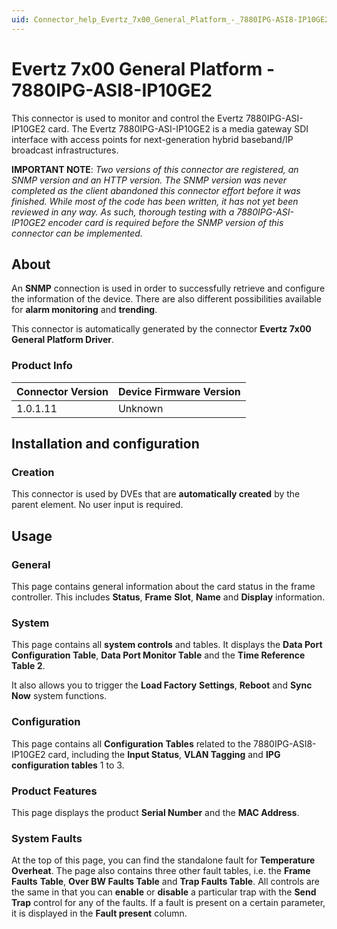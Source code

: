 ```yaml
---
uid: Connector_help_Evertz_7x00_General_Platform_-_7880IPG-ASI8-IP10GE2
---
```


# Evertz 7x00 General Platform - 7880IPG-ASI8-IP10GE2

This connector is used to monitor and control the Evertz 7880IPG-ASI-IP10GE2 card. The Evertz 7880IPG-ASI-IP10GE2 is a media gateway SDI interface with access points for next-generation hybrid baseband/IP broadcast infrastructures.

**IMPORTANT NOTE**: *Two versions of this connector are registered, an SNMP version and an HTTP version. The SNMP version was never completed as the client abandoned this connector effort before it was finished. While most of the code has been written, it has not yet been reviewed in any way. As such, thorough testing with a 7880IPG-ASI-IP10GE2 encoder card is required before the SNMP version of this connector can be implemented.*

## About

An **SNMP** connection is used in order to successfully retrieve and configure the information of the device. There are also different possibilities available for **alarm monitoring** and **trending**.

This connector is automatically generated by the connector **Evertz 7x00 General Platform Driver**.

### Product Info

| **Connector Version** | **Device Firmware Version** |
|--------------------|-----------------------------|
| 1.0.1.11           | Unknown                     |

## Installation and configuration

### Creation

This connector is used by DVEs that are **automatically created** by the parent element. No user input is required.

## Usage

### General

This page contains general information about the card status in the frame controller. This includes **Status**, **Frame** **Slot**, **Name** and **Display** information.

### System

This page contains all **system controls** and tables. It displays the **Data Port Configuration Table**, **Data Port Monitor Table** and the **Time Reference Table 2**.

It also allows you to trigger the **Load Factory** **Settings**, **Reboot** and **Sync Now** system functions.

### Configuration

This page contains all **Configuration** **Tables** related to the 7880IPG-ASI8-IP10GE2 card, including the **Input Status**, **VLAN Tagging** and **IPG configuration tables** 1 to 3.

### Product Features

This page displays the product **Serial Number** and the **MAC Address**.

### System Faults

At the top of this page, you can find the standalone fault for **Temperature Overheat**. The page also contains three other fault tables, i.e. the **Frame Faults** **Table**, **Over BW Faults Table** and **Trap Faults Table**. All controls are the same in that you can **enable** or **disable** a particular trap with the **Send Trap** control for any of the faults. If a fault is present on a certain parameter, it is displayed in the **Fault present** column.
